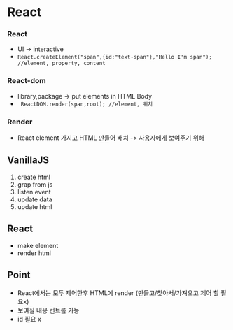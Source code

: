 # React
### React
- UI -> interactive
- `React.createElement("span",{id:"text-span"},"Hello I'm span");  //element, property, content`
### React-dom 
- library,package -> put elements in HTML Body
- ` ReactDOM.render(span,root); //element, 위치`
### Render
- React element 가지고 HTML 만들어 배치 -> 사용자에게 보여주기 위해


## VanillaJS
1. create html
2. grap from js
3. listen event
5. update data
6. update html

## React
- make element
- render html

## Point
- React에서는 모두 제어한후 HTML에 render (만들고/찾아서/가져오고 제어 할 필요x)
- 보여질 내용 컨트롤 가능
- id 필요 x